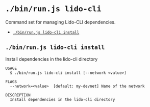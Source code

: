 `./bin/run.js lido-cli`
=======================

Command set for managing Lido-CLI dependencies.

* [`./bin/run.js lido-cli install`](#binrunjs-lido-cli-install)

## `./bin/run.js lido-cli install`

Install dependencies in the lido-cli directory

```
USAGE
  $ ./bin/run.js lido-cli install [--network <value>]

FLAGS
  --network=<value>  [default: my-devnet] Name of the network

DESCRIPTION
  Install dependencies in the lido-cli directory
```
